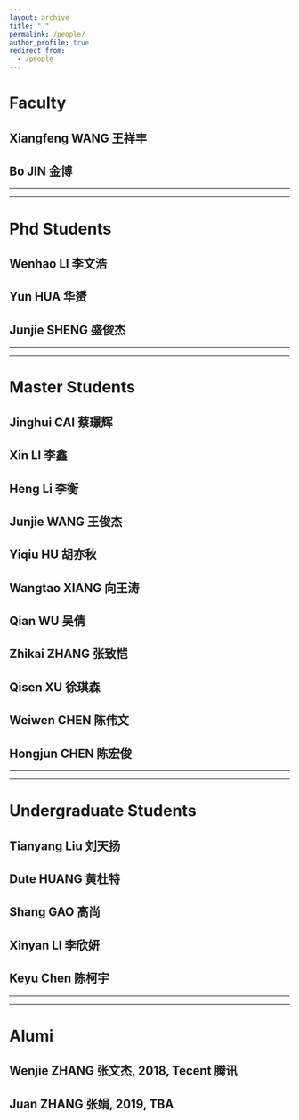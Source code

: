```yaml
---
layout: archive
title: " "
permalink: /people/
author_profile: true
redirect_from:
  - /people
---
```


# Faculty
## Xiangfeng WANG 王祥丰
## Bo JIN 金博

---
---

# Phd Students
## Wenhao LI 李文浩
## Yun HUA 华赟
## Junjie SHENG 盛俊杰

---
---

# Master Students
## Jinghui CAI 蔡璟辉
## Xin LI 李鑫
## Heng Li 李衡
## Junjie WANG 王俊杰
## Yiqiu HU 胡亦秋
## Wangtao XIANG 向王涛
## Qian WU 吴倩
## Zhikai ZHANG 张致恺
## Qisen XU 徐琪森
## Weiwen CHEN 陈伟文
## Hongjun CHEN 陈宏俊

---
---

# Undergraduate Students
## Tianyang Liu 刘天扬
## Dute HUANG 黄杜特
## Shang GAO 高尚
## Xinyan LI 李欣妍
## Keyu Chen 陈柯宇

---
---

# Alumi
## Wenjie ZHANG 张文杰, 2018, Tecent 腾讯
## Juan ZHANG 张娟, 2019, TBA
